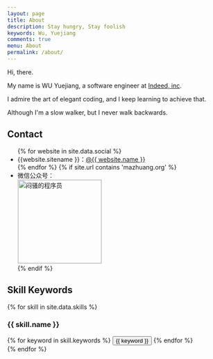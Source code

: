 ```yaml
---
layout: page
title: About
description: Stay hungry, Stay foolish
keywords: Wu, Yuejiang
comments: true
menu: About
permalink: /about/
---
```


Hi, there.

My name is WU Yuejiang, a software engineer at [Indeed, inc](https://www.indeed.com/).

I admire the art of elegant coding, and I keep learning to achieve that.

Although I'm a slow walker, but I never walk backwards.

## Contact

<ul>
{% for website in site.data.social %}
<li>{{website.sitename }}：<a href="{{ website.url }}" target="_blank">@{{ website.name }}</a></li>
{% endfor %}
{% if site.url contains 'mazhuang.org' %}
<li>
微信公众号：<br />
<img style="height:192px;width:192px;border:1px solid lightgrey;" src="{{ assets_base_url }}/assets/images/qrcode.jpg" alt="闷骚的程序员" />
</li>
{% endif %}
</ul>


## Skill Keywords

{% for skill in site.data.skills %}
### {{ skill.name }}
<div class="btn-inline">
{% for keyword in skill.keywords %}
<button class="btn btn-outline" type="button">{{ keyword }}</button>
{% endfor %}
</div>
{% endfor %}
